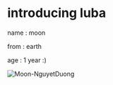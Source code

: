 # introducing luba

name : moon

from : earth

age : 1 year :)

![Moon-NguyetDuong](https://user-images.githubusercontent.com/66536781/95001468-8e11dc80-05ca-11eb-9dfd-d6811909aa0a.jpeg)

